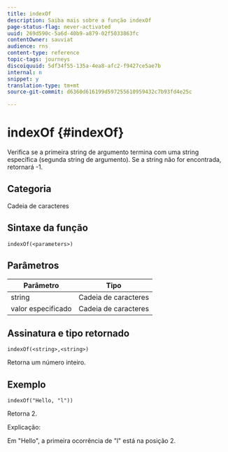 ```yaml
---
title: indexOf
description: Saiba mais sobre a função indexOf
page-status-flag: never-activated
uuid: 269d590c-5a6d-40b9-a879-02f5033863fc
contentOwner: sauviat
audience: rns
content-type: reference
topic-tags: journeys
discoiquuid: 5df34f55-135a-4ea8-afc2-f9427ce5ae7b
internal: n
snippet: y
translation-type: tm+mt
source-git-commit: d6360d616199d597255610959432c7b93fd4e25c

---
```



# indexOf {#indexOf}

Verifica se a primeira string de argumento termina com uma string específica (segunda string de argumento). Se a string não for encontrada, retornará -1.

## Categoria

Cadeia de caracteres

## Sintaxe da função

`indexOf(<parameters>)`

## Parâmetros

| Parâmetro | Tipo |
|-----------|------------------|
| string | Cadeia de caracteres |
| valor especificado | Cadeia de caracteres |

## Assinatura e tipo retornado

`indexOf(<string>,<string>)`

Retorna um número inteiro.

## Exemplo

`indexOf("Hello, "l"))`

Retorna 2.

Explicação:

Em &quot;Hello&quot;, a primeira ocorrência de &quot;l&quot; está na posição 2.
